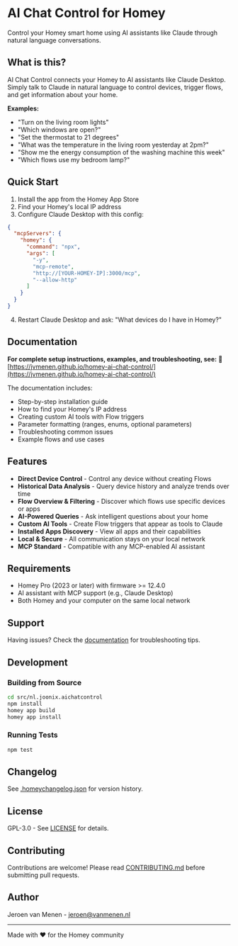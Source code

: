 # AI Chat Control for Homey

Control your Homey smart home using AI assistants like Claude through natural language conversations.

## What is this?

AI Chat Control connects your Homey to AI assistants like Claude Desktop. Simply talk to Claude in natural language to control devices, trigger flows, and get information about your home.

**Examples:**

- "Turn on the living room lights"
- "Which windows are open?"
- "Set the thermostat to 21 degrees"
- "What was the temperature in the living room yesterday at 2pm?"
- "Show me the energy consumption of the washing machine this week"
- "Which flows use my bedroom lamp?"

## Quick Start

1. Install the app from the Homey App Store
2. Find your Homey's local IP address
3. Configure Claude Desktop with this config:

```json
{
  "mcpServers": {
    "homey": {
      "command": "npx",
      "args": [
        "-y",
        "mcp-remote",
        "http://[YOUR-HOMEY-IP]:3000/mcp",
        "--allow-http"
      ]
    }
  }
}
```

4. Restart Claude Desktop and ask: "What devices do I have in Homey?"

## Documentation

**For complete setup instructions, examples, and troubleshooting, see:**
📖 [https://jvmenen.github.io/homey-ai-chat-control/](https://jvmenen.github.io/homey-ai-chat-control/)

The documentation includes:
- Step-by-step installation guide
- How to find your Homey's IP address
- Creating custom AI tools with Flow triggers
- Parameter formatting (ranges, enums, optional parameters)
- Troubleshooting common issues
- Example flows and use cases

## Features

- **Direct Device Control** - Control any device without creating Flows
- **Historical Data Analysis** - Query device history and analyze trends over time
- **Flow Overview & Filtering** - Discover which flows use specific devices or apps
- **AI-Powered Queries** - Ask intelligent questions about your home
- **Custom AI Tools** - Create Flow triggers that appear as tools to Claude
- **Installed Apps Discovery** - View all apps and their capabilities
- **Local & Secure** - All communication stays on your local network
- **MCP Standard** - Compatible with any MCP-enabled AI assistant

## Requirements

- Homey Pro (2023 or later) with firmware >= 12.4.0
- AI assistant with MCP support (e.g., Claude Desktop)
- Both Homey and your computer on the same local network

## Support

Having issues? Check the [documentation](https://jvmenen.github.io/homey-ai-chat-control/) for troubleshooting tips.

## Development

### Building from Source

```bash
cd src/nl.joonix.aichatcontrol
npm install
homey app build
homey app install
```

### Running Tests

```bash
npm test
```

## Changelog

See [.homeychangelog.json](src/nl.joonix.aichatcontrol/.homeychangelog.json) for version history.

## License

GPL-3.0 - See [LICENSE](src/nl.joonix.aichatcontrol/LICENSE) for details.

## Contributing

Contributions are welcome! Please read [CONTRIBUTING.md](src/nl.joonix.aichatcontrol/CONTRIBUTING.md) before submitting pull requests.

## Author

Jeroen van Menen - [jeroen@vanmenen.nl](mailto:jeroen@vanmenen.nl)

---

Made with ❤️ for the Homey community
